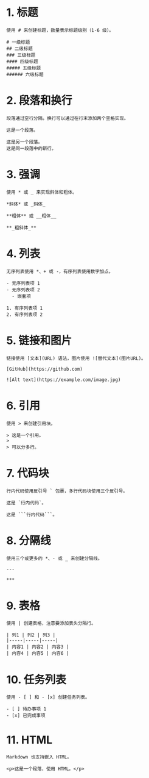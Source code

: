 # 1. 标题
```text
使用 # 来创建标题，数量表示标题级别（1-6 级）。

# 一级标题
## 二级标题
### 三级标题
#### 四级标题
##### 五级标题
###### 六级标题
```
# 2. 段落和换行
```text  
段落通过空行分隔。换行可以通过在行末添加两个空格实现。

这是一个段落。

这是另一个段落。  
这是同一段落中的新行。

```
# 3. 强调
```text
使用 * 或 _ 来实现斜体和粗体。  

*斜体* 或 _斜体_

**粗体** 或 __粗体__

**_粗斜体_**

```
# 4. 列表
```text
无序列表使用 *、+ 或 -，有序列表使用数字加点。

- 无序列表项 1
- 无序列表项 2
  - 嵌套项

1. 有序列表项 1
2. 有序列表项 2

```
# 5. 链接和图片
```text
链接使用 [文本](URL) 语法，图片使用 ![替代文本](图片URL)。

[GitHub](https://github.com)

![Alt text](https://example.com/image.jpg)

```
# 6. 引用
```text
使用 > 来创建引用块。

> 这是一个引用。
> 
> 可以分多行。

```
# 7. 代码块
```text
行内代码使用反引号 ` 包裹，多行代码块使用三个反引号。

这是 `行内代码`。

这是 ```行内代码```。
```

# 8. 分隔线
```text
使用三个或更多的 *、- 或 _ 来创建分隔线。

---

***

```
# 9. 表格
```text
使用 | 创建表格，注意要添加表头分隔行。

| 列1 | 列2 | 列3 |
|-----|-----|-----|
| 内容1 | 内容2 | 内容3 |
| 内容4 | 内容5 | 内容6 |

```
# 10. 任务列表
```text
使用 - [ ] 和 - [x] 创建任务列表。

- [ ] 待办事项 1
- [x] 已完成事项

```
# 11. HTML
```text
Markdown 也支持嵌入 HTML。

<p>这是一个段落，使用 HTML。</p>

```
